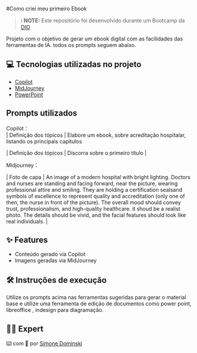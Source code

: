 #Como criei meu primeiro Ebook

 > ℹ️ **NOTE:** Este repositório foi desenvolvido durante um Bootcamp da [DIO](https://dio.me)

Projeto com o objetivo de gerar um ebook digital com as facilidades das ferramentas de IA. todos os prompts
seguem abaixo.

## 💻 Tecnologias utilizadas no projeto

- [Copilot](https://copilot.microsoft.com/) 
- [MidJourney](https://www.midjourney.com/app/)
- [PowerPoint](https://www.microsoft.com/en/microsoft-365/powerpoint)

## Prompts utilizados


Copilot：                                                                                                                                                                
| Definição dos tópicos | Elabore um ebook, sobre acreditação hospitalar, listando os principais capítulos 

| Definição dos tópicos | Discorra sobre o primeiro título |

Midjourney：

                                                                               
| Foto de capa | An image of a modern hospital with bright lighting. Doctors and nurses are standing and facing forward, near the picture, wearing professional attire and smiling. They are holding a certification sealsand symbols of excellence to represent quality and accreditation (only one of then, the nurse in front of the picture). The overall mood should convey trust, professionalism, and high-quality healthcare. it shoud be a realist photo. The details should be vivid, and the facial features should look like real individuals. |

## ✨ Features

- Conteúdo gerado via Copilot
- Imagens geradas via MidJourney

## 🛠️ Instruções de execução

Utilize os prompts acima nas ferramentas sugeridas para gerar o material base e utilize uma ferramenta de edição de documentos como power point, libreoffice , indesign para diagramação.

## 👨‍💻 Expert


⌨️ com 💜 por [Simone Dominski](https://github.com/s-dominski)
